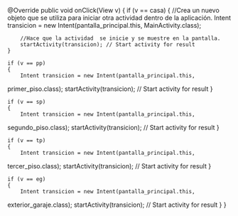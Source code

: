 @Override 
public void onClick(View v) 
{ 
    if (v == casa) 
    { 
        //Crea un nuevo objeto que se utiliza para iniciar otra actividad 
dentro de la aplicación. 
        Intent transicion = new Intent(pantalla_principal.this, 
MainActivity.class); 
 
        //Hace que la actividad  se inicie y se muestre en la pantalla. 
        startActivity(transicion); // Start activity for result 
    } 
 
    if (v == pp) 
    { 
        Intent transicion = new Intent(pantalla_principal.this, 
primer_piso.class); 
        startActivity(transicion); // Start activity for result 
    } 
 
    if (v == sp) 
    { 
        Intent transicion = new Intent(pantalla_principal.this, 
segundo_piso.class); 
        startActivity(transicion); // Start activity for result 
    } 
 
    if (v == tp) 
    { 
        Intent transicion = new Intent(pantalla_principal.this, 
tercer_piso.class); 
        startActivity(transicion); // Start activity for result 
    } 
 
    if (v == eg) 
    { 
        Intent transicion = new Intent(pantalla_principal.this, 
exterior_garaje.class); 
        startActivity(transicion); // Start activity for result 
    } 
} 
